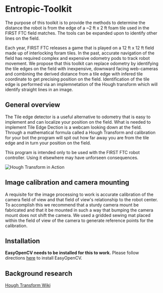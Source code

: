 # Entropic-Toolkit
The purpose of this toolkit is to provide the methods to determine the distance the robot is from the edge of a ~2 ft x 2 ft foam tile used in the FIRST FTC field matches. The tools can be expanded upon to identify other lines on the field.

Each year, FIRST FTC releases a game that is played on a 12 ft x 12 ft field made up of interlocking foram tiles. In the past, accurate navigation of the field has required complex and expensive odometry pods to track robot movement. We propose that this toolkit can replace odometry by identifying the tile edges on the field with inexpensive, downward facing web-cameras and combining the derived distance from a tile edge with infered tile coordinate to get precising position on the field. Identification of the tile edge is performed via an implemnetation of the Hough transform which will identify straight lines in an image.

## General overview
The Tile edge detector is a useful alternative to odometry that is easy to implement and can localize your position on the field. What is needed to implement Tile Edge Dection is a webcam looking down at the field. Through a mathematical formula called a Hough Transform and calibration for your bot the program will spit out how far away you are from the tile edge and in turn your position on the field.

This program is intended only to be used with the FIRST FTC robot controller. Using it elsewhere may have unforseen consequences.

![Hough Transform in Action](github.com/Reedy-Creek-Robotics/Entropic-Toolkit/media/CalibrationMat.jpg)


## Image calibration and camera mounting
A requisite for the image processing to work is accurate calibration of the camera field of view and that field of view's relationship to the robot center. To accomplish this we recommend that a sturdy camera mount be fabricated and that it be mounted in such a way that bumping the camera mount does not shift the camera. We used a gridded sewing mat placed within the field of view of the camera to generate reference points for the calibration. 

## Installation 
**EasyOpenCV needs to be installed for this to work.**
Please follow directions [here](https://github.com/OpenFTC/EasyOpenCV#installation-instructions-android-studio) to install EasyOpenCV.

## Background research
[Hough Transform Wiki](https://en.wikipedia.org/wiki/Hough_transform)
